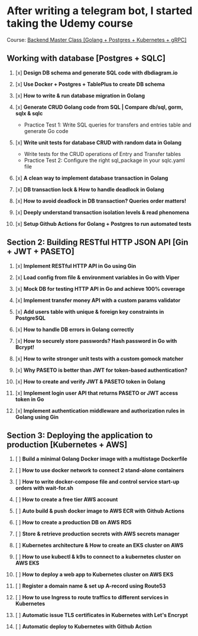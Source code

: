 # After writing a telegram bot, I started taking the Udemy course
Course: [Backend Master Class [Golang + Postgres + Kubernetes + gRPC]](https://www.udemy.com/share/105PNI3@vgqgMszJTBS_PimvIiwd2I1n0p9H2f5nGWh1DrDvUUMWqXTTEnR6b9sAp31jfWQmkQ==/)

## Working with database [Postgres + SQLC]
 
1. [x] **Design DB schema and generate SQL code with dbdiagram.io**

4. [x] **Use Docker + Postgres + TablePlus to create DB schema**

5. [x] **How to write & run database migration in Golang**

6. [x] **Generate CRUD Golang code from SQL | Compare db/sql, gorm, sqlx & sqlc**
    - Practice Test 1: Write SQL queries for transfers and entries table and generate Go code

7. [x] **Write unit tests for database CRUD with random data in Golang**
    - Write tests for the CRUD operations of Entry and Transfer tables
    - Practice Test 2: Configure the right sql_package in your sqlc.yaml file

8. [x] **A clean way to implement database transaction in Golang**

9. [x] **DB transaction lock & How to handle deadlock in Golang**

10. [x] **How to avoid deadlock in DB transaction? Queries order matters!**

11. [x] **Deeply understand transaction isolation levels & read phenomena**

12. [x] **Setup Github Actions for Golang + Postgres to run automated tests**

## Section 2: Building RESTful HTTP JSON API [Gin + JWT + PASETO]

1. [x] **Implement RESTful HTTP API in Go using Gin**

2. [x] **Load config from file & environment variables in Go with Viper**

3. [x] **Mock DB for testing HTTP API in Go and achieve 100% coverage**

4. [x] **Implement transfer money API with a custom params validator**

5. [x] **Add users table with unique & foreign key constraints in PostgreSQL**

6. [x] **How to handle DB errors in Golang correctly**

7. [x] **How to securely store passwords? Hash password in Go with Bcrypt!**

8. [x] **How to write stronger unit tests with a custom gomock matcher**

9. [x] **Why PASETO is better than JWT for token-based authentication?**

10. [x] **How to create and verify JWT & PASETO token in Golang**

11. [x] **Implement login user API that returns PASETO or JWT access token in Go**

12. [x] **Implement authentication middleware and authorization rules in Golang using Gin**

## Section 3: Deploying the application to production [Kubernetes + AWS]

1. [ ] **Build a minimal Golang Docker image with a multistage Dockerfile**

2. [ ] **How to use docker network to connect 2 stand-alone containers**

3. [ ] **How to write docker-compose file and control service start-up orders with wait-for.sh**

4. [ ] **How to create a free tier AWS account**

5. [ ] **Auto build & push docker image to AWS ECR with Github Actions**

6. [ ] **How to create a production DB on AWS RDS**

7. [ ] **Store & retrieve production secrets with AWS secrets manager**

8. [ ] **Kubernetes architecture & How to create an EKS cluster on AWS**

9. [ ] **How to use kubectl & k9s to connect to a kubernetes cluster on AWS EKS**

10. [ ] **How to deploy a web app to Kubernetes cluster on AWS EKS**

11. [ ] **Register a domain name & set up A-record using Route53**

12. [ ] **How to use Ingress to route traffics to different services in Kubernetes**

13. [ ] **Automatic issue TLS certificates in Kubernetes with Let's Encrypt**

14. [ ] **Automatic deploy to Kubernetes with Github Action**

